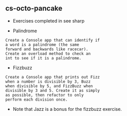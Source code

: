 ## cs-octo-pancake
* Exercises completed in see sharp

* Palindrome
```
Create a Console app that can identify if
a word is a palindrome (the same
forward and backwards like racecar).
Create an overload method to check an
int to see if it is a palindrome.
```
* Fizzbuzz
```
Create a Console app that prints out Fizz
when a number is divisible by 3, Buzz
when divisible by 5, and FizzBuzz when
divisible by 3 and 5. Create it as simply
as possible, then refactor to only
perform each division once.
```
* Note that Jazz is a bonus for the fizzbuzz exercise.
